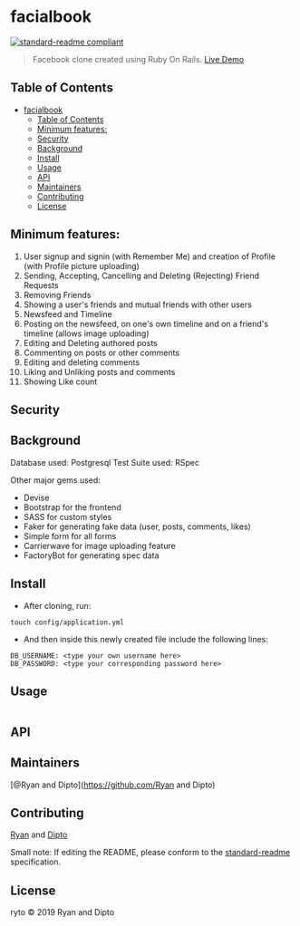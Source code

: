 # facialbook

[![standard-readme compliant](https://img.shields.io/badge/standard--readme-OK-green.svg?style=flat-square)](https://github.com/RichardLitt/standard-readme)

> Facebook clone created using Ruby On Rails. [Live Demo](https://facials.herokuapp.com)

## Table of Contents

- [facialbook](#facialbook)
  - [Table of Contents](#table-of-contents)
  - [Minimum features:](#minimum-features)
  - [Security](#security)
  - [Background](#background)
  - [Install](#install)
  - [Usage](#usage)
  - [API](#api)
  - [Maintainers](#maintainers)
  - [Contributing](#contributing)
  - [License](#license)

## Minimum features:

1. User signup and signin (with Remember Me) and creation of Profile (with Profile picture uploading)
2. Sending, Accepting, Cancelling and Deleting (Rejecting) Friend Requests
3. Removing Friends
4. Showing a user's friends and mutual friends with other users
5. Newsfeed and Timeline
6. Posting on the newsfeed, on one's own timeline and on a friend's timeline (allows image uploading)
7. Editing and Deleting authored posts
8. Commenting on posts or other comments
9. Editing and deleting comments
10. Liking and Unliking posts and comments
11. Showing Like count

## Security

## Background

Database used: Postgresql
Test Suite used: RSpec

Other major gems used:

- Devise
- Bootstrap for the frontend
- SASS for custom styles
- Faker for generating fake data (user, posts, comments, likes)
- Simple form for all forms
- Carrierwave for image uploading feature
- FactoryBot for generating spec data

## Install

- After cloning, run:

```
touch config/application.yml
```

- And then inside this newly created file include the following lines:

```
DB_USERNAME: <type your own username here>
DB_PASSWORD: <type your corresponding password here>
```

## Usage

```

```

## API

## Maintainers

[@Ryan and Dipto](https://github.com/Ryan and Dipto)

## Contributing

[Ryan](https://github.com/rvvergara) and [Dipto](https://github.com/dipto0321)

Small note: If editing the README, please conform to the [standard-readme](https://github.com/RichardLitt/standard-readme) specification.

## License

ryto © 2019 Ryan and Dipto
